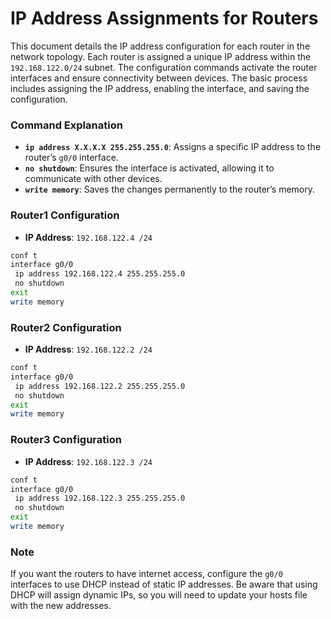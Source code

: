 # IP Address Assignments for Routers

This document details the IP address configuration for each router in the network topology. Each router is assigned a unique IP address within the `192.168.122.0/24` subnet. The configuration commands activate the router interfaces and ensure connectivity between devices. The basic process includes assigning the IP address, enabling the interface, and saving the configuration.

### Command Explanation

- **`ip address X.X.X.X 255.255.255.0`**: Assigns a specific IP address to the router’s `g0/0` interface.
- **`no shutdown`**: Ensures the interface is activated, allowing it to communicate with other devices.
- **`write memory`**: Saves the changes permanently to the router’s memory.

### Router1 Configuration

- **IP Address**: `192.168.122.4 /24`

```bash
conf t
interface g0/0
 ip address 192.168.122.4 255.255.255.0
 no shutdown
exit
write memory
```

### Router2 Configuration

- **IP Address**: `192.168.122.2 /24`

```bash
conf t
interface g0/0
 ip address 192.168.122.2 255.255.255.0
 no shutdown
exit
write memory
```

### Router3 Configuration

- **IP Address**: `192.168.122.3 /24`

```bash
conf t
interface g0/0
 ip address 192.168.122.3 255.255.255.0
 no shutdown
exit
write memory
```

### Note

If you want the routers to have internet access, configure the `g0/0` interfaces to use DHCP instead of static IP addresses. Be aware that using DHCP will assign dynamic IPs, so you will need to update your hosts file with the new addresses.
